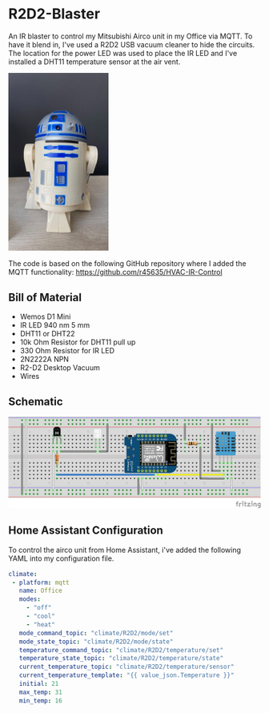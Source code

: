 ﻿# R2D2-Blaster
 
An IR blaster to control my Mitsubishi Airco unit in my Office via MQTT. To have it blend in, I've used a R2D2 USB vacuum cleaner to hide the circuits. The location for the power LED was used to place the IR LED and I've installed a DHT11 temperature sensor at the air vent.
 
 <img src="https://github.com/dVerschaeve/R2D2-Blaster/blob/master/Res/R2D2%20IR%20Blaster.jpg" width="200" />
 
 The code is based on the following GitHub repository where I added the MQTT functionality:
 https://github.com/r45635/HVAC-IR-Control

## Bill of Material
* Wemos D1 Mini
* IR LED 940 nm 5 mm
* DHT11 or DHT22
* 10k Ohm Resistor for DHT11 pull up
* 330 Ohm Resistor for IR LED
* 2N2222A NPN
* R2-D2 Desktop Vacuum
* Wires

## Schematic
![Schematic](Res/Schematic.png)

## Home Assistant Configuration

To control the airco unit from Home Assistant, i've added the following YAML into my configuration file.

```yaml
climate:
 - platform: mqtt
   name: Office
   modes:
     - "off"
     - "cool"
     - "heat"
   mode_command_topic: "climate/R2D2/mode/set"
   mode_state_topic: "climate/R2D2/mode/state"
   temperature_command_topic: "climate/R2D2/temperature/set"
   temperature_state_topic: "climate/R2D2/temperature/state"
   current_temperature_topic: "climate/R2D2/temperature/sensor"
   current_temperature_template: "{{ value_json.Temperature }}"
   initial: 21
   max_temp: 31
   min_temp: 16
```
